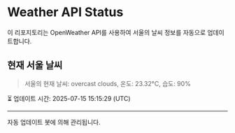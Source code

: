 
# Weather API Status

이 리포지토리는 OpenWeather API를 사용하여 서울의 날씨 정보를 자동으로 업데이트합니다.

## 현재 서울 날씨
> 서울의 현재 날씨: overcast clouds, 온도: 23.32°C, 습도: 90%

⏳ 업데이트 시간: 2025-07-15 15:15:29 (UTC)

---
자동 업데이트 봇에 의해 관리됩니다.
